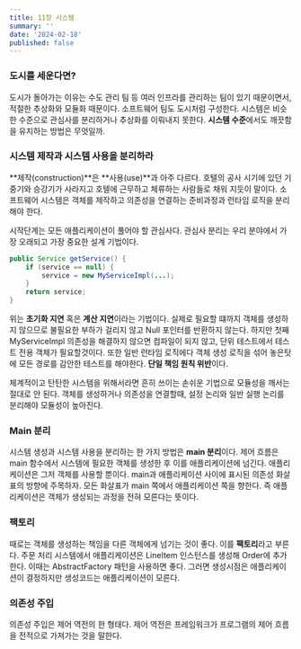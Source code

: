 ```yaml
---
title: 11장 시스템
summary: ''
date: '2024-02-18'
published: false
---
```


### 도시를 세운다면?

도시가 돌아가는 이유는 수도 관리 팀 등 여러 인프라를 관리하는 팀이 있기 때문이면서, 적절한 추상화와 모듈화 때문이다.
소프트웨어 팀도 도시처럼 구성한다. 시스템은 비슷한 수준으로 관심사를 분리하거나 추상화를 이뤄내지 못한다.
**시스템 수준**에서도 깨끗함을 유지하는 방법은 무엇일까.

### 시스템 제작과 시스템 사용을 분리하라

**제작(construction)**은 **사용(use)**과 아주 다르다.
호텔의 공사 시기에 있던 기중기와 승강기가 사라지고 호텔에 근무하고 체류하는 사람들로 채워 지듯이 말이다.
소프트웨어 시스템은 객체를 제작하고 의존성을 연결하는 준비과정과 런타임 로직을 분리해야 한다.

시작단계는 모든 애플리케이션이 풀어야 할 관심사다. 관심사 분리는 우리 분야에서 가장 오래되고 가장 중요한 설계 기법이다.

```java
public Service getService() {
    if (service == null) {
        service = new MyServiceImpl(...);
    }
    return service;
}
```

위는 **초기화 지연** 혹은 **계산 지연**이라는 기법이다. 실제로 필요할 떄까지 객체를 생성하지 않으므로 불필요한 부하가 걸리지 않고 Null 포인터를 반환하지 않는다.
하지만 첫째 MyServiceImpl 의존성을 해결하지 않으면 컴파일이 되지 않고, 단위 테스트에서 테스트 전용 객체가 필요할것이다.
또한 일반 런타임 로직에다 객체 생성 로직을 섞어 놓은탓에 모든 경로를 감안한 테스트를 해야한다. **단일 책임 원칙 위반**이다.

체계적이고 탄탄한 시스템을 위해서라면 흔히 쓰이는 손쉬운 기법으로 모듈성을 깨서는 절대로 안 된다.
객체를 생성하거나 의존성을 연결할때, 설정 논리와 일반 실행 논리를 분리해야 모듈성이 높아진다.

### Main 분리

시스템 생성과 시스템 사용을 분리하는 한 가지 방법은 **main 분리**이다.
제어 흐름은 main 함수에서 시스템에 필요한 객체를 생성한 후 이를 애플리케이션에 넘긴다. 애플리케이션은 그저 객체를 사용할 뿐이다.
main과 애플리케이션 사이에 표시된 의존성 화살표의 방향에 주목하자. 모든 화살표가 main 쪽에서 애플리케이션 쪽을 향한다. 
즉 애플리케이션은 객체가 생성되는 과정을 전혀 모른다는 뜻이다.

### 팩토리

때로는 객체를 생성하는 책임을 다른 객체에게 넘기는 것이 좋다. 이를 **팩토리**라고 부른다.
주문 처리 시스템에서 애플리케이션은 LineItem 인스턴스를 생성해 Order에 추가한다. 이때는 AbstractFactory 패턴을 사용하면 좋다.
그러면 생성시점은 애플리케이션이 결정하지만 생성코드는 애플리케이션이 모른다.

### 의존성 주입

의존성 주입은 제어 역전의 한 형태다. 제어 역전은 프레임워크가 프로그램의 제어 흐름을 전적으로 가져가는 것을 말한다.



